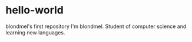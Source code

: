 # hello-world
blondmel's first repository
I'm blondmel. Student of computer science and learning new languages.
